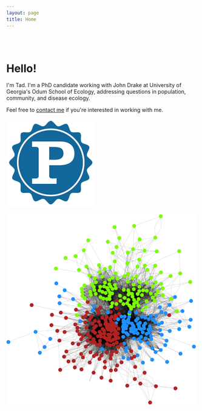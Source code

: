 ```yaml
---
layout: page
title: Home
---
```



<br/>
<br/>

<div class="pure-u-1-2 copy landing" markdown="1">

# Hello!

I'm Tad.  I'm a PhD candidate working with John Drake at University of Georgia's Odum School of Ecology, addressing questions in population, community, and disease ecology.

Feel free to [contact me](mailto:tdallas@uga.edu) if you're interested in working with me.


<div class="btn-group">

<a class="btn" href="resources/DallasCV.pdf"><i style="color:DimGray" class="fa fa-file-text-o fa-2x"></i></a>

<a class="btn" href="https://github.com/taddallas" ><i style="color:DimGray" class="fa fa-github fa-2x"></i></a>

<a class="btn" href="https://scholar.google.com/citations?user=baoGwQ0AAAAJ&hl=en" ><i style="color:DimGray" class="ai ai-google-scholar ai-2x"></i></a>

<a class="btn" href="http://orcid.org/0000-0003-3328-9958" ><i style="color:DimGray" class="ai ai-orcid ai-2x"></i></a>

<a class="btn" href="https://publons.com/author/904038/tad-dallas#profile" ><img src="resources/publons.png"></img></a>

<a class="btn" href="http://stackoverflow.com/users/4190082/tad-dallas"><i style="color:DimGray" class="fa fa-stack-overflow fa-2x"></i></a>

</div>

</div>


<div class="pure-u-1-2 copy" markdown="1">
<img src ="img/graph.png" width="500">
</div>
